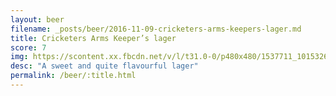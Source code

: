```yaml
---
layout: beer
filename: _posts/beer/2016-11-09-cricketers-arms-keepers-lager.md
title: Cricketers Arms Keeper’s lager
score: 7
img: https://scontent.xx.fbcdn.net/v/l/t31.0-0/p480x480/1537711_10153268294383745_2698680166388774656_o.jpg?oh=9c44cc9d75a2ec1878b98fb721eeb89d&oe=5920B8CF
desc: "A sweet and quite flavourful lager"
permalink: /beer/:title.html
---
```

